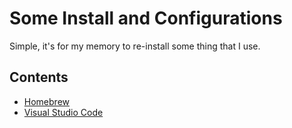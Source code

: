 # Some Install and Configurations

Simple, it's for my memory to re-install some thing that I use.

## Contents

- [Homebrew](/Homebrew)
- [Visual Studio Code](/VSCode)

